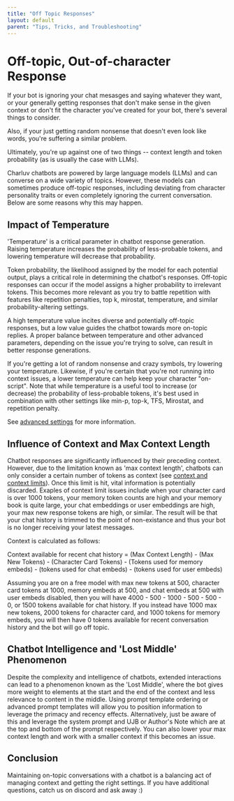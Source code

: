 ```yaml
---
title: "Off Topic Responses"
layout: default
parent: "Tips, Tricks, and Troubleshooting"
---
```


# Off-topic, Out-of-character Response

If your bot is ignoring your chat mesasges and saying whatever they want, or your generally getting responses that don't make sense in the given context or don't fit the character you've created for your bot, there's several things to consider.

Also, if your just getting random nonsense that doesn't even look like words, you're suffering a similar problem.

Ultimately, you're up against one of two things -- context length and token probability (as is usually the case with LLMs).

Charluv chatbots are powered by large language models (LLMs) and can converse on a wide variety of topics. However, these models can sometimes produce off-topic responses, including deviating from character personality traits or even completely ignoring the current conversation. Below are some reasons why this may happen.

## Impact of Temperature

'Temperature' is a critical parameter in chatbot response generation. Raising temperature increases the probability of less-probable tokens, and lowering temperature will decrease that probability.

Token probability, the likelihood assigned by the model for each potential output, plays a critical role in determining the chatbot's responses. Off-topic responses can occur if the model assigns a higher probability to irrelevant tokens. This becomes more relevant as you try to battle repetition with features like repetition penalties, top k, mirostat, temperature, and similar probability-altering settings.

A high temperature value incites diverse and potentially off-topic responses, but a low value guides the chatbot towards more on-topic replies. A proper balance between temperature and other advanced parameters, depending on the issue you're trying to solve, can result in better response generations.

If you're getting a lot of random nonsense and crazy symbols, try lowering your temperature. Likewise, if you're certain that you're not running into context issues, a lower temperature can help keep your character "on-script". Note that while temperature is a useful tool to increase (or decrease) the probability of less-probable tokens, it's best used in combination with other settings like min-p, top-k, TFS, Mirostat, and repetition penalty.

See [advanced settings](/docs/chat-settings/advanced-settings) for more information.

## Influence of Context and Max Context Length

Chatbot responses are significantly influenced by their preceding context. However, due to the limitation known as 'max context length', chatbots can only consider a certain number of tokens as context (see [context and context limits](/docs/what-is-an-llm/context-and-context-limits)). Once this limit is hit, vital information is potentially discarded. Exaples of context limit issues include when your character card is over 1000 tokens, your memory token counts are high and your memory book is quite large, your chat embeddings or user embeddings are high, your max new response tokens are high, or similar. The result will be that your chat history is trimmed to the point of non-existance and thus your bot is no longer receiving your latest messages.

Context is calculated as follows:

Context available for recent chat history = (Max Context Length) - (Max New Tokens) - (Character Card Tokens) - (Tokens used for memory embeds) - (tokens used for chat embeds) - (tokens used for user embeds)

Assuming you are on a free model with max new tokens at 500, character card tokens at 1000, memory embeds at 500, and chat embeds at 500 with user embeds disabled, then you will have 4000 - 500 - 1000 - 500 - 500 - 0, or 1500 tokens available for chat history. If you instead have 1000 max new tokens, 2000 tokens for character card, and 1000 tokens for memory embeds, you will then have 0 tokens available for recent conversation history and the bot will go off topic.

## Chatbot Intelligence and 'Lost Middle' Phenomenon

Despite the complexity and intelligence of chatbots, extended interactions can lead to a phenomenon known as the 'Lost Middle', where the bot gives more weight to elements at the start and the end of the context and less relevance to content in the middle. Using prompt template ordering or advanced prompt templates will allow you to position information to leverage the primacy and recency effects. Alternatively, just be aware of this and leverage the system prompt and UJB or Author's Note which are at the top and bottom of the prompt respectively. You can also lower your max context length and work with a smaller context if this becomes an issue.

## Conclusion

Maintaining on-topic conversations with a chatbot is a balancing act of managing context and getting the right settings. If you have additional questions, catch us on discord and ask away :)
